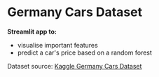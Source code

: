 # Germany Cars Dataset

**Streamlit app to:**

- visualise important features
- predict a car's price based on a random forest

Dataset source: [Kaggle Germany Cars Dataset](https://www.kaggle.com/datasets/ander289386/cars-germany)
